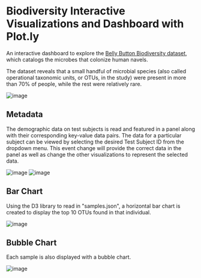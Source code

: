 # Biodiversity Interactive Visualizations and Dashboard with Plot.ly

An interactive dashboard to explore the [Belly Button Biodiversity dataset](http://robdunnlab.com/projects/belly-button-biodiversity/), which catalogs the microbes that colonize human navels.

The dataset reveals that a small handful of microbial species (also called operational taxonomic units, or OTUs, in the study) were present in more than 70% of people, while the rest were relatively rare.

![image](https://user-images.githubusercontent.com/69134400/119420318-11df1d00-bcb1-11eb-9dc7-3ac55ebdf718.png)


## Metadata

The demographic data on test subjects is read and featured in a panel along with their corresponding key-value data pairs. The data for a particular subject can be viewed by selecting the desired Test Subject ID from the dropdown menu. This event change will provide the correct data in the panel as well as change the other visualizations to represent the selected data. 

![image](https://user-images.githubusercontent.com/69134400/119420245-de03f780-bcb0-11eb-82e7-69778456727a.png) ![image](https://user-images.githubusercontent.com/69134400/119420248-e3614200-bcb0-11eb-9a0f-36dba1b4962f.png)


## Bar Chart

Using the D3 library to read in "samples.json", a horizontal bar chart is created to display the top 10 OTUs found in that individual.

![image](https://user-images.githubusercontent.com/69134400/119420559-9fbb0800-bcb1-11eb-8648-09254764587c.png)

## Bubble Chart

Each sample is also displayed with a bubble chart.

![image](https://user-images.githubusercontent.com/69134400/119420426-54a0f500-bcb1-11eb-9106-f17960c7e9bd.png)
